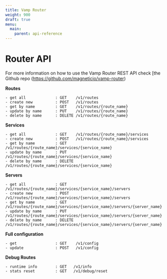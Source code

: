 ```yaml
---
title: Vamp Router
weight: 900
draft: true
menu:
  main:
    parent: api-reference
---
```

# Router API

For more information on how to use the Vamp Router REST API check [the Github repo (https://github.com/magneticio/vamp-router)

**Routes**
```
- get all             : GET    /v1/routes
- create new          : POST   /v1/routes
- get by name         : GET    /v1/routes/{route_name}
- update by name      : PUT    /v1/routes/{route_name}
- delete by name      : DELETE /v1/routes/{route_name}
```

**Services**
```
- get all             : GET    /v1/routes/{route_name}/services
- create new          : POST   /v1/routes/{route_name}/services
- get by name         : GET    /v1/routes/{route_name}/services/{service_name}
- update by name      : PUT    /v1/routes/{route_name}/services/{service_name}
- delete by name      : DELETE /v1/routes/{route_name}/services/{service_name}
```

**Servers**
```
- get all             : GET    /v1/routes/{route_name}/services/{service_name}/servers
- create new          : POST   /v1/routes/{route_name}/services/{service_name}/servers
- get by name         : GET    /v1/routes/{route_name}/services/{service_name}/servers/{server_name}
- update by name      : PUT    /v1/routes/{route_name}/services/{service_name}/servers/{server_name}
- delete by name      : DELETE /v1/routes/{route_name}/services/{service_name}/servers/{server_name}
```

**Full configuration**
```
- get                 : GET    /v1/config
- update              : POST   /v1/config
```

**Debug Routes**
```
- runtime info        : GET   /v1/info
- stats reset         : GET   /v1/debug/reset
```